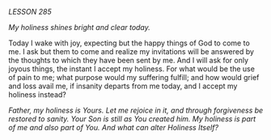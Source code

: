 *LESSON 285*

*My holiness shines bright and clear today.*

Today I wake with joy, expecting but the happy things of God to come to me. I ask but them to come and realize my invitations will be answered by the thoughts to which they have been sent by me. And I will ask for only joyous things, the instant I accept my holiness. For what would be the use of pain to me; what purpose would my suffering fulfill; and how would grief and loss avail me, if insanity departs from me today, and I accept my holiness instead?

_Father, my holiness is Yours. Let me rejoice in it, and through forgiveness be restored to sanity. Your Son is still as You created him. My holiness is part of me and also part of You. And what can alter Holiness Itself?_